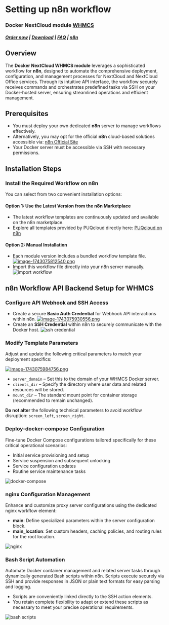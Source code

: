 # Setting up n8n workflow

### Docker NextCloud module **[WHMCS](https://puqcloud.com/link.php?id=77)** 

##### [Order now](https://puqcloud.com/whmcs-module-docker-nextcloud.php) | [Download](https://download.puqcloud.com/WHMCS/servers/PUQ_WHMCS-Docker-NextCloud/) | [FAQ](https://faq.puqcloud.com/) | [n8n](https://puqcloud.com/link.php?id=117)

## Overview

The **Docker NextCloud WHMCS module** leverages a sophisticated workflow for **n8n**, designed to automate the comprehensive deployment, configuration, and management processes for NextCloud and NextCloud Office services. Through its intuitive API interface, the workflow securely receives commands and orchestrates predefined tasks via SSH on your Docker-hosted server, ensuring streamlined operations and efficient management.

## Prerequisites

- You must deploy your own dedicated **n8n** server to manage workflows effectively.
- Alternatively, you may opt for the official **n8n** cloud-based solutions accessible via: [n8n Official Site](https://n8n.partnerlinks.io/o692v7cg297k)
- Your Docker server must be accessible via SSH with necessary permissions.

## Installation Steps

### Install the Required Workflow on n8n

You can select from two convenient installation options:

#### **Option 1: Use the Latest Version from the n8n Marketplace**

- The latest workflow templates are continuously updated and available on the n8n marketplace.
- Explore all templates provided by PUQcloud directly here: [PUQcloud on n8n](https://n8n.io/creators/puqcloud/)

#### **Option 2: Manual Installation**

- Each module version includes a bundled workflow template file. [![image-1743075812540.png](https://doc.puq.info/uploads/images/gallery/2025-03/scaled-1680-/image-1743075812540.png)](https://doc.puq.info/uploads/images/gallery/2025-03/image-1743075812540.png)
- Import this workflow file directly into your n8n server manually. ![import workflow](https://doc.puq.info/uploads/images/gallery/2025-03/scaled-1680-/image-1741284912356.png)

## n8n Workflow API Backend Setup for WHMCS

### Configure API Webhook and SSH Access

- Create a secure **Basic Auth Credential** for Webhook API interactions within n8n. [![image-1743075930556.png](https://doc.puq.info/uploads/images/gallery/2025-03/scaled-1680-/image-1743075930556.png)](https://doc.puq.info/uploads/images/gallery/2025-03/image-1743075930556.png)
- Create an **SSH Credential** within n8n to securely communicate with the Docker host. ![ssh credential](https://doc.puq.info/uploads/images/gallery/2025-03/scaled-1680-/image-1741285118412.png)

### Modify Template Parameters

Adjust and update the following critical parameters to match your deployment specifics:

[![image-1743075984756.png](https://doc.puq.info/uploads/images/gallery/2025-03/scaled-1680-/image-1743075984756.png)](https://doc.puq.info/uploads/images/gallery/2025-03/image-1743075984756.png)

- `server_domain` – Set this to the domain of your WHMCS Docker server.
- `clients_dir` – Specify the directory where user data and related resources will be stored.
- `mount_dir` – The standard mount point for container storage (recommended to remain unchanged).

**Do not alter** the following technical parameters to avoid workflow disruption: `screen_left`, `screen_right`.

### **Deploy-docker-compose Configuration**

Fine-tune Docker Compose configurations tailored specifically for these critical operational scenarios:

- Initial service provisioning and setup
- Service suspension and subsequent unlocking
- Service configuration updates
- Routine service maintenance tasks

![docker-compose](https://doc.puq.info/uploads/images/gallery/2025-03/scaled-1680-/image-1741875704524.png)

### **nginx Configuration Management**

Enhance and customize proxy server configurations using the dedicated nginx workflow element:

- **main**: Define specialized parameters within the server configuration block.
- **main\_location**: Set custom headers, caching policies, and routing rules for the root location.

![nginx](https://doc.puq.info/uploads/images/gallery/2025-03/scaled-1680-/image-1741875960357.png)

### **Bash Script Automation**

Automate Docker container management and related server tasks through dynamically generated Bash scripts within n8n. Scripts execute securely via SSH and provide responses in JSON or plain text formats for easy parsing and logging.

- Scripts are conveniently linked directly to the SSH action elements.
- You retain complete flexibility to adapt or extend these scripts as necessary to meet your precise operational requirements.

![bash scripts](https://doc.puq.info/uploads/images/gallery/2025-03/scaled-1680-/image-1741876353319.png)